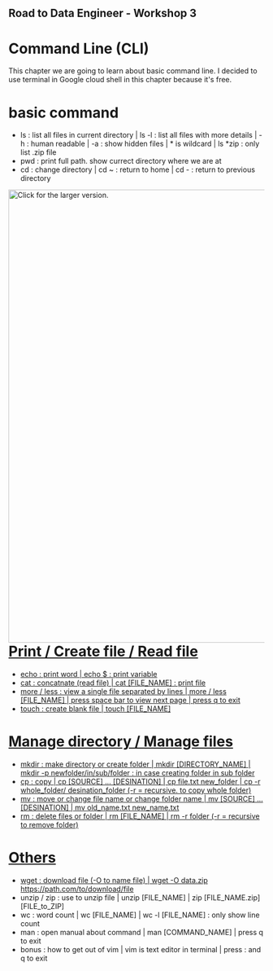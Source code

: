 ## Road to Data Engineer - Workshop 3
# Command Line (CLI)

This chapter we are going to learn about basic command line. I decided to use terminal in Google cloud shell in this chapter because it's free.

# basic command
- ls : list all files in current directory | ls -l : list all files with more details | -h : human readable | -a : show hidden files | * is wildcard | ls *zip : only list .zip file
- pwd : print full path. show currect directory where we are at
- cd : change directory | cd ~ : return to home | cd - : return to previous directory

<a href="https://drive.google.com/uc?export=view&id=1juPag_-Wm7MqkaMlUemq1BJjqdzkEWrS"><img src="https://drive.google.com/uc?export=view&id=1juPag_-Wm7MqkaMlUemq1BJjqdzkEWrS" align=left style="width: 890px; max-width: 100%; height: auto " title="Click for the larger version." />

# Print / Create file / Read file
- echo : print word | echo $ : print variable
- cat : concatnate (read file) | cat [FILE_NAME] : print file
- more / less : view a single file separated by lines | more / less [FILE_NAME] | press space bar to view next page | press q to exit
- touch : create blank file | touch [FILE_NAME]

# Manage directory / Manage files
- mkdir : make directory or create folder | mkdir [DIRECTORY_NAME] | mkdir -p newfolder/in/sub/folder : in case creating folder in sub folder
- cp : copy | cp [SOURCE] ... [DESINATION] | cp file.txt new_folder | cp -r whole_folder/ desination_folder (-r = recursive. to copy whole folder)
- mv : move or change file name or change folder name | mv [SOURCE] ... [DESINATION] | mv old_name.txt new_name.txt
- rm : delete files or folder | rm [FILE_NAME] | rm -r folder (-r = recursive to remove folder)

# Others
- wget : download file (-O to name file) | wget -O data.zip https://path.com/to/download/file
- unzip / zip : use to unzip file | unzip [FILE_NAME] | zip [FILE_NAME.zip] [FILE_to_ZIP]
- wc : word count | wc [FILE_NAME] | wc -l [FILE_NAME] : only show line count
- man : open manual about command | man [COMMAND_NAME] | press q to exit
- bonus : how to get out of vim | vim is text editor in terminal | press : and q to exit
